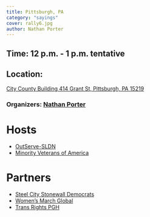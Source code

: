 ```yaml
---
title: Pittsburgh, PA
category: "sayings"
cover: rally6.jpg
author: Nathan Porter
---
```


## Time: 12 p.m. - 1 p.m. tentative

## Location:
<a href="https://goo.gl/maps/Frhke6Y3ewm">City County Building
414 Grant St, Pittsburgh, PA 15219</a>
	
### Organizers: <a href="mailto:nporter@outserve.org">Nathan Porter</a>

# Hosts
- <a href="https://www.outserve-sldn.org/">OutServe-SLDN</a>
- <a href="http://minorityvets.org/">Minority Veterans of America</a>

# Partners
- <a href="http://www.steel-city.org">Steel City Stonewall Democrats</a>
- <a href="https://womensmarchglobal.org">Women’s March Global</a>
- <a href="https://www.facebook.com/transpridepgh/">Trans Rights PGH</a>
